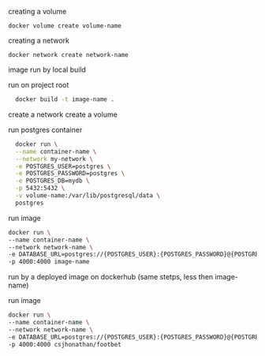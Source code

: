 creating a volume

```docker volume create volume-name ```

creating a network

```docker network create network-name```

image run by local build

run on project root

```bash
  docker build -t image-name .
```
create a network
create a volume

run postgres container

```bash
  docker run \
  --name container-name \
  --network my-network \
  -e POSTGRES_USER=postgres \
  -e POSTGRES_PASSWORD=postgres \
  -e POSTGRES_DB=mydb \
  -p 5432:5432 \
  -v volume-name:/var/lib/postgresql/data \
  postgres

```

run image

```bash
docker run \
--name container-name \
--network network-name \
-e DATABASE_URL=postgres://{POSTGRES_USER}:{POSTGRES_PASSWORD}@{POSTGRES_CONTAINER_NAME}:{POSTGRES_CONTAINER_PORT}/{POSTGRES_DB} \
-p 4000:4000 image-name

```

run by a deployed image on dockerhub
(same stetps, less then image-name)

run image

```bash
docker run \
--name container-name \
--network network-name \
-e DATABASE_URL=postgres://{POSTGRES_USER}:{POSTGRES_PASSWORD}@{POSTGRES_CONTAINER_NAME}:{POSTGRES_CONTAINER_PORT}/{POSTGRES_DB} \
-p 4000:4000 csjhonathan/footbet
```

